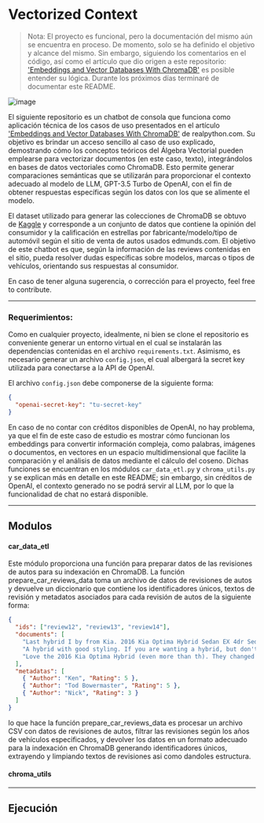 # Vectorized Context

> Nota: El proyecto es funcional, pero la documentación del mismo aún se encuentra en proceso. De momento, solo se ha definido el objetivo y alcance del mismo. Sin embargo, siguiendo los comentarios en el código, así como el artículo que dio origen a este repositorio: ['Embeddings and Vector Databases With ChromaDB'](https://realpython.com/chromadb-vector-database/#represent-data-as-vectors) es posible entender su lógica.
> Durante los próximos días terminaré de documentar este README.

![image](https://miro.medium.com/v2/resize:fit:793/0*RTW5byy6eH_eSWTP.png)

El siguiente repositorio es un chatbot de consola que funciona como aplicación técnica de los casos de uso presentados en el artículo ['Embeddings and Vector Databases With ChromaDB'](https://realpython.com/chromadb-vector-database/#represent-data-as-vectors) de realpython.com. Su objetivo es brindar un acceso sencillo al caso de uso explicado, demostrando cómo los conceptos teóricos del Álgebra Vectorial pueden emplearse para vectorizar documentos (en este caso, texto), integrándolos en bases de datos vectoriales como ChromaDB. Esto permite generar comparaciones semánticas que se utilizarán para proporcionar el contexto adecuado al modelo de LLM, GPT-3.5 Turbo de OpenAI, con el fin de obtener respuestas específicas según los datos con los que se alimente el modelo.

El dataset utilizado para generar las colecciones de ChromaDB se obtuvo de [Kaggle](https://www.kaggle.com/datasets/ankkur13/edmundsconsumer-car-ratings-and-reviews) y corresponde a un conjunto de datos que contiene la opinión del consumidor y la calificación en estrellas por fabricante/modelo/tipo de automóvil según el sitio de venta de autos usados edmunds.com. El objetivo de este chatbot es que, según la información de las reviews contenidas en el sitio, pueda resolver dudas específicas sobre modelos, marcas o tipos de vehículos, orientando sus respuestas al consumidor.

En caso de tener alguna sugerencia, o corrección para el proyecto, feel free to contribute.

---

### Requerimientos:

Como en cualquier proyecto, idealmente, ni bien se clone el repositorio es conveniente generar un entorno virtual en el cual se instalarán las dependencias contenidas en el archivo `requirements.txt`. Asimismo, es necesario generar un archivo `config.json`, el cual albergará la secret key utilizada para conectarse a la API de OpenAI.

El archivo `config.json` debe componerse de la siguiente forma:

```json
{
  "openai-secret-key": "tu-secret-key"
}
```

En caso de no contar con créditos disponibles de OpenAI, no hay problema, ya que el fin de este caso de estudio es mostrar cómo funcionan los embeddings para convertir información compleja, como palabras, imágenes o documentos, en vectores en un espacio multidimensional que facilite la comparación y el análisis de datos mediante el cálculo del coseno. Dichas funciones se encuentran en los módulos `car_data_etl.py` y `chroma_utils.py` y se explican más en detalle en este README; sin embargo, sin créditos de OpenAI, el contexto generado no se podrá servir al LLM, por lo que la funcionalidad de chat no estará disponible.

---

## Modulos

#### car_data_etl

Este módulo proporciona una función para preparar datos de las revisiones de autos para su indexación en ChromaDB. La función prepare_car_reviews_data toma un archivo de datos de revisiones de autos y devuelve un diccionario que contiene los identificadores únicos, textos de revisión y metadatos asociados para cada revisión de autos de la siguiente forma:

```json
{
  "ids": ["review12", "review13", "review14"],
  "documents": [
    "Last hybrid I by from Kia. 2016 Kia Optima Hybrid Sedan EX 4dr Sedan (2.4L 4cyl gas/electric hybrid 6A). No so high-brid, 25mpg in the city 33 hwy on the 2016 ex hybrid. Taken it in twice stating poor mpg and was told it's just not broken in yet. I have 10k on it when is it going to break in?  Liars!!",
    "A hybrid with good styling. If you are wanting a hybrid, but don't want the ugly as dog poop Prius, this is a car for you to check out.",
    "Love the 2016 Kia Optima Hybrid (even more than th). They changed the interior in the 2017. They did improve the comfort of the seats/headrest, but for me, they went backwards in terms of the interior styling- very bland and generic."
  ],
  "metadatas": [
    { "Author": "Ken", "Rating": 5 },
    { "Author": "Tod Bowermaster", "Rating": 5 },
    { "Author": "Nick", "Rating": 3 }
  ]
}
```

lo que hace la función prepare_car_reviews_data es procesar un archivo CSV con datos de revisiones de autos, filtrar las revisiones según los años de vehículos especificados, y devolver los datos en un formato adecuado para la indexación en ChromaDB generando identificadores únicos, extrayendo y limpiando textos de revisiones asi como dandoles estructura.

#### chroma_utils

---

## Ejecución
